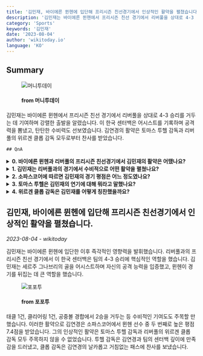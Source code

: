 ```yaml
---
title: '김민재, 바이에른 뮌헨에 입단해 프리시즌 친선경기에서 인상적인 활약을 펼쳤습니다.'
description: '김민재는 바이에른 뮌헨에서 프리시즌 친선 경기에서 리버풀을 상대로 4-3 승리를 거두는 데 기여하며 강렬한 출발을 알렸습니다. 이 한국 센터백은 어시스트를 기록하며 공격력을 뽐냈고, 탄탄한 수비력도 선보였습니다. 김연경의 활약은 토마스 투헬 감독과 리버풀의 위르겐 클롭 감독 모두로부터 찬사를 받았습니다.'
category: 'Sports'
keywords: '김민재'
date: '2023-08-04'
author: 'wikitoday.io'
language: 'KO'
---
```


## Summary



<figure>
    <img src="https://thumb.mt.co.kr/21/2023/08/2023080323275287102_1.jpg" alt="머니투데이" />
    <figcaption>
        <h4> from 머니투데이</h4>
    </figcaption>
</figure>


김민재는 바이에른 뮌헨에서 프리시즌 친선 경기에서 리버풀을 상대로 4-3 승리를 거두는 데 기여하며 강렬한 출발을 알렸습니다. 이 한국 센터백은 어시스트를 기록하며 공격력을 뽐냈고, 탄탄한 수비력도 선보였습니다. 김연경의 활약은 토마스 투헬 감독과 리버풀의 위르겐 클롭 감독 모두로부터 찬사를 받았습니다.


    ## QnA

    
<details>
        <summary><b>0. 바이에른 뮌헨과 리버풀의 프리시즌 친선경기에서 김민재의 활약은 어땠나요?</b></summary>
        김민재는 세르주 그나브리의 골을 어시스트하며 바이에른 뮌헨이 역전승을 거두는 데 일조했습니다.
    </details>
    
<details>
        <summary><b>1. 김민재는 리버풀과의 경기에서 수비적으로 어떤 활약을 펼쳤나요?</b></summary>
        김민재는 태클 1개, 클리어링 1개를 기록했고 공중볼 경합에서 2개를 따내며 수비력을 뽐냈습니다.
    </details>
    
<details>
        <summary><b>2. 소파스코어에 따르면 김민재의 경기 평점은 어느 정도였나요?</b></summary>
        김민재는 소파스코어에서 7.4점을 받아 바이에른 뮌헨 선수 중 두 번째로 높은 평점을 받았습니다.
    </details>
    
<details>
        <summary><b>3. 토마스 투헬은 김민재의 연기에 대해 뭐라고 말했나요?</b></summary>
        토마스 투헬 감독은 김민재의 활약과 팀의 센터백 깊이에 대해 만족감을 드러냈습니다.
    </details>
    
<details>
        <summary><b>4. 위르겐 클롭 감독은 김민재를 어떻게 칭찬했을까요?</b></summary>
        위르겐 클롭 감독은 김민재의 패스를 날카롭고 멈출 수 없는 패스라고 표현했습니다.
    </details>
    


## 김민재, 바이에른 뮌헨에 입단해 프리시즌 친선경기에서 인상적인 활약을 펼쳤습니다.

_2023-08-04 - wikitoday_

김민재는 바이에른 뮌헨에 입단한 이후 즉각적인 영향력을 발휘했습니다. 리버풀과의 프리시즌 친선 경기에서 이 한국 센터백은 팀의 4-3 승리에 핵심적인 역할을 했습니다. 김민재는 세르주 그나브리의 골을 어시스트하며 자신의 공격 능력을 입증했고, 뮌헨이 경기를 뒤집는 데 큰 역할을 했습니다.


<figure>
    <img src="https://cdn.fourfourtwo.co.kr/news/thumbnail/202308/38643_87925_4136_v150.jpg" alt="포포투" />
    <figcaption>
        <h4> from 포포투</h4>
    </figcaption>
</figure>


태클 1건, 클리어링 1건, 공중볼 경합에서 2승을 거두는 등 수비적인 기여도도 주목할 만했습니다. 이러한 활약으로 김연경은 소파스코어에서 뮌헨 선수 중 두 번째로 높은 평점 7.4점을 받았습니다. 그의 인상적인 활약은 토마스 투헬 감독과 리버풀의 위르겐 클롭 감독 모두 주목하지 않을 수 없었습니다. 투헬 감독은 김연경과 팀의 센터백 깊이에 만족감을 드러냈고, 클롭 감독은 김연경의 날카롭고 거침없는 패스에 찬사를 보냈습니다.

